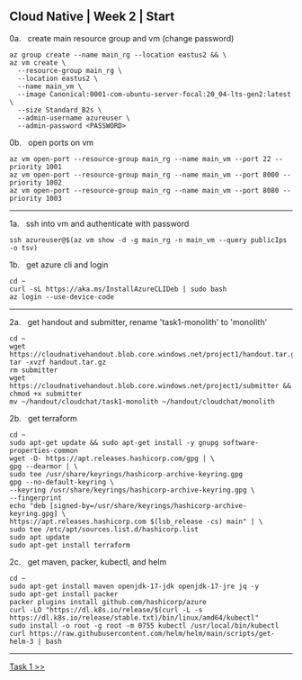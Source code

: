 ## Cloud Native | Week 2 | Start

0a.   create main resource group and vm (change password)
```
az group create --name main_rg --location eastus2 && \
az vm create \
  --resource-group main_rg \
  --location eastus2 \
  --name main_vm \
  --image Canonical:0001-com-ubuntu-server-focal:20_04-lts-gen2:latest \
  --size Standard_B2s \
  --admin-username azureuser \
  --admin-password <PASSWORD>
```

0b.   open ports on vm
```
az vm open-port --resource-group main_rg --name main_vm --port 22 --priority 1001
az vm open-port --resource-group main_rg --name main_vm --port 8000 --priority 1002
az vm open-port --resource-group main_rg --name main_vm --port 8080 --priority 1003
```

---

1a.   ssh into vm and authenticate with password
```
ssh azureuser@$(az vm show -d -g main_rg -n main_vm --query publicIps -o tsv)
```

1b.   get azure cli and login
```
cd ~
curl -sL https://aka.ms/InstallAzureCLIDeb | sudo bash
az login --use-device-code
```

---

2a.   get handout and submitter, rename 'task1-monolith' to 'monolith'
```
cd ~
wget https://cloudnativehandout.blob.core.windows.net/project1/handout.tar.gz
tar -xvzf handout.tar.gz
rm submitter
wget https://cloudnativehandout.blob.core.windows.net/project1/submitter && chmod +x submitter
mv ~/handout/cloudchat/task1-monolith ~/handout/cloudchat/monolith
```

2b.   get terraform
```
cd ~
sudo apt-get update && sudo apt-get install -y gnupg software-properties-common
wget -O- https://apt.releases.hashicorp.com/gpg | \
gpg --dearmor | \
sudo tee /usr/share/keyrings/hashicorp-archive-keyring.gpg
gpg --no-default-keyring \
--keyring /usr/share/keyrings/hashicorp-archive-keyring.gpg \
--fingerprint
echo "deb [signed-by=/usr/share/keyrings/hashicorp-archive-keyring.gpg] \
https://apt.releases.hashicorp.com $(lsb_release -cs) main" | \
sudo tee /etc/apt/sources.list.d/hashicorp.list
sudo apt update
sudo apt-get install terraform
```

2c.   get maven, packer, kubectl, and helm
```
cd ~
sudo apt-get install maven openjdk-17-jdk openjdk-17-jre jq -y
sudo apt-get install packer
packer plugins install github.com/hashicorp/azure
curl -LO "https://dl.k8s.io/release/$(curl -L -s https://dl.k8s.io/release/stable.txt)/bin/linux/amd64/kubectl"
sudo install -o root -g root -m 0755 kubectl /usr/local/bin/kubectl
curl https://raw.githubusercontent.com/helm/helm/main/scripts/get-helm-3 | bash
```

---

[Task 1 >>](https://github.com/AFC-AI2C-Cohort-04/coleman-code/blob/main/cloud_native/week_2/task_1.md)
